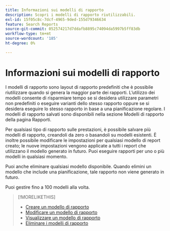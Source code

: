 ```yaml
---
title: Informazioni sui modelli di rapporto
description: Scopri i modelli di rapporto riutilizzabili.
exl-id: 15f05c8c-7dcf-4965-9ded-155d79346634
feature: Search Reports
source-git-commit: 052574217d7ddafb8895c74094da5997b5ff83db
workflow-type: tm+mt
source-wordcount: '185'
ht-degree: 0%

---
```


# Informazioni sui modelli di rapporto

I modelli di rapporto sono layout di rapporto predefiniti che è possibile riutilizzare quando si genera la maggior parte dei rapporti. L’utilizzo dei modelli consente di risparmiare tempo se si desidera utilizzare parametri non predefiniti o eseguire varianti dello stesso rapporto oppure se si desidera eseguire lo stesso rapporto in base a una pianificazione regolare. I modelli di rapporto salvati sono disponibili nella sezione Modelli di rapporto della pagina Rapporti.

Per qualsiasi tipo di rapporto sulle prestazioni, è possibile salvare più modelli di rapporto, creandoli da zero o basandoli su modelli esistenti. È inoltre possibile modificare le impostazioni per qualsiasi modello di report creato; le nuove impostazioni vengono applicate a tutti i report che utilizzano il modello generato in futuro. Puoi eseguire rapporti per uno o più modelli in qualsiasi momento.

Puoi anche eliminare qualsiasi modello disponibile. Quando elimini un modello che include una pianificazione, tale rapporto non viene generato in futuro.

Puoi gestire fino a 100 modelli alla volta.

>[!MORELIKETHIS]
>
>* [Creare un modello di rapporto](template-create.md)
>* [Modificare un modello di rapporto](template-edit.md)
>* [Visualizzare un modello di rapporto](template-view.md)
>* [Eliminare i modelli di rapporto](template-delete.md)
